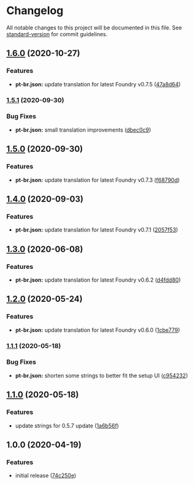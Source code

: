# Changelog

All notable changes to this project will be documented in this file. See [standard-version](https://github.com/conventional-changelog/standard-version) for commit guidelines.

## [1.6.0](https://gitlab.com/foundryvtt-pt-br/core/compare/v1.5.1...v1.6.0) (2020-10-27)


### Features

* **pt-br.json:** update translation for latest Foundry v0.7.5 ([47a8d64](https://gitlab.com/foundryvtt-pt-br/core/commit/47a8d643b76dab3de5ed4ba9219cdcc85641b71d))

### [1.5.1](https://gitlab.com/foundryvtt-pt-br/core/compare/v1.5.0...v1.5.1) (2020-09-30)


### Bug Fixes

* **pt-br.json:** small translation improvements ([dbec0c9](https://gitlab.com/foundryvtt-pt-br/core/commit/dbec0c914c21ef77479d6482b2e7661552975fff))

## [1.5.0](https://gitlab.com/foundryvtt-pt-br/core/compare/v1.4.0...v1.5.0) (2020-09-30)


### Features

* **pt-br.json:** update translation for latest Foundry v0.7.3 ([f68790d](https://gitlab.com/foundryvtt-pt-br/core/commit/f68790da96b25b132c5688a4007afc849ca8d2a3))

## [1.4.0](https://gitlab.com/foundryvtt-pt-br/core/compare/v1.3.0...v1.4.0) (2020-09-03)


### Features

* **pt-br.json:** update translation for latest Foundry v0.7.1 ([2057f53](https://gitlab.com/foundryvtt-pt-br/core/commit/2057f533959391cf1d3d8324c4d4f46bcea3fd03))

## [1.3.0](https://gitlab.com/foundryvtt-pt-br/core/compare/v1.1.0...v1.3.0) (2020-06-08)


### Features

* **pt-br.json:** update translation for latest Foundry v0.6.2 ([d4fdd80](https://gitlab.com/foundryvtt-pt-br/core/commit/d4fdd802474f656ea33821472ac0ee5ea831b200))

## [1.2.0](https://gitlab.com/foundryvtt-pt-br/core/compare/v1.1.0...v1.2.0) (2020-05-24)


### Features

* **pt-br.json:** update translation for latest Foundry v0.6.0 ([1cbe779](https://gitlab.com/foundryvtt-pt-br/core/commit/1cbe77904c5df2066fa15261209b22c6143fbf03))


### [1.1.1](https://gitlab.com/foundryvtt-pt-br/core/compare/v1.1.0...v1.1.1) (2020-05-18)


### Bug Fixes

* **pt-br.json:** shorten some strings to better fit the setup UI ([c954232](https://gitlab.com/foundryvtt-pt-br/core/commit/c954232c8e1d41533c2bc1c05fcb4bc65ed1cf3e))

## [1.1.0](https://gitlab.com/foundryvtt-pt-br/core/compare/v1.0.0...v1.1.0) (2020-05-18)


### Features

* update strings for 0.5.7 update ([1a6b56f](https://gitlab.com/foundryvtt-pt-br/core/commit/1a6b56fce373349202d4644e181279df4212f88f))

## 1.0.0 (2020-04-19)


### Features

* initial release ([74c250e](https://gitlab.com/foundryvtt-pt-br/core/commit/74c250e9ac45fe64608f6dbe53b88d0dd79dd46e))
